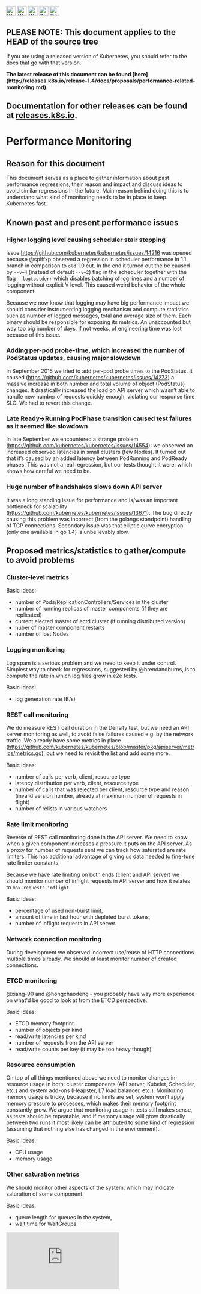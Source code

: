 <!-- BEGIN MUNGE: UNVERSIONED_WARNING -->

<!-- BEGIN STRIP_FOR_RELEASE -->

<img src="http://kubernetes.io/kubernetes/img/warning.png" alt="WARNING"
     width="25" height="25">
<img src="http://kubernetes.io/kubernetes/img/warning.png" alt="WARNING"
     width="25" height="25">
<img src="http://kubernetes.io/kubernetes/img/warning.png" alt="WARNING"
     width="25" height="25">
<img src="http://kubernetes.io/kubernetes/img/warning.png" alt="WARNING"
     width="25" height="25">
<img src="http://kubernetes.io/kubernetes/img/warning.png" alt="WARNING"
     width="25" height="25">

<h2>PLEASE NOTE: This document applies to the HEAD of the source tree</h2>

If you are using a released version of Kubernetes, you should
refer to the docs that go with that version.

<!-- TAG RELEASE_LINK, added by the munger automatically -->
<strong>
The latest release of this document can be found
[here](http://releases.k8s.io/release-1.4/docs/proposals/performance-related-monitoring.md).

Documentation for other releases can be found at
[releases.k8s.io](http://releases.k8s.io).
</strong>
--

<!-- END STRIP_FOR_RELEASE -->

<!-- END MUNGE: UNVERSIONED_WARNING -->

# Performance Monitoring

## Reason for this document

This document serves as a place to gather information about past performance regressions, their reason and impact and discuss ideas to avoid similar regressions in the future.
Main reason behind doing this is to understand what kind of monitoring needs to be in place to keep Kubernetes fast.

## Known past and present performance issues

### Higher logging level causing scheduler stair stepping

Issue https://github.com/kubernetes/kubernetes/issues/14216 was opened because @spiffxp observed a regression in scheduler performance in 1.1 branch in comparison to `old` 1.0
cut. In the end it turned out the be caused by `--v=4` (instead of default `--v=2`) flag in the scheduler together with the flag `--logtostderr` which disables batching of
log lines and a number of logging without explicit V level. This caused weird behavior of the whole component.

Because we now know that logging may have big performance impact we should consider instrumenting logging mechanism and compute statistics such as number of logged messages,
total and average size of them. Each binary should be responsible for exposing its metrics. An unaccounted but way too big number of days, if not weeks, of engineering time was
lost because of this issue.

### Adding per-pod probe-time, which increased the number of PodStatus updates, causing major slowdown

In September 2015 we tried to add per-pod probe times to the PodStatus. It caused (https://github.com/kubernetes/kubernetes/issues/14273) a massive increase in both number and
total volume of object (PodStatus) changes. It drastically increased the load on API server which wasn’t able to handle new number of requests quickly enough, violating our
response time SLO. We had to revert this change.

### Late Ready->Running PodPhase transition caused test failures as it seemed like slowdown

In late September we encountered a strange problem (https://github.com/kubernetes/kubernetes/issues/14554): we observed an increased observed latencies in small clusters (few
Nodes). It turned out that it’s caused by an added latency between PodRunning and PodReady phases. This was not a real regression, but our tests thought it were, which shows
how careful we need to be.

### Huge number of handshakes slows down API server

It was a long standing issue for performance and is/was an important bottleneck for scalability (https://github.com/kubernetes/kubernetes/issues/13671). The bug directly
causing this problem was incorrect (from the golangs standpoint) handling of TCP connections. Secondary issue was that elliptic curve encryption (only one available in go 1.4)
is unbelievably slow.

## Proposed metrics/statistics to gather/compute to avoid problems

### Cluster-level metrics

Basic ideas:
- number of Pods/ReplicationControllers/Services in the cluster
- number of running replicas of master components (if they are replicated)
- current elected master of ectd cluster (if running distributed version)
- nuber of master component restarts
- number of lost Nodes

### Logging monitoring

Log spam is a serious problem and we need to keep it under control. Simplest way to check for regressions, suggested by @brendandburns, is to compute the rate in which log files
grow in e2e tests.

Basic ideas:
- log generation rate (B/s)

### REST call monitoring

We do measure REST call duration in the Density test, but we need an API server monitoring as well, to avoid false failures caused e.g. by the network traffic. We already have
some metrics in place (https://github.com/kubernetes/kubernetes/blob/master/pkg/apiserver/metrics/metrics.go), but we need to revisit the list and add some more.

Basic ideas:
- number of calls per verb, client, resource type
- latency distribution per verb, client, resource type
- number of calls that was rejected per client, resource type and reason (invalid version number, already at maximum number of requests in flight)
- number of relists in various watchers

### Rate limit monitoring

Reverse of REST call monitoring done in the API server. We need to know when a given component increases a pressure it puts on the API server. As a proxy for number of
requests sent we can track how saturated are rate limiters. This has additional advantage of giving us data needed to fine-tune rate limiter constants.

Because we have rate limiting on both ends (client and API server) we should monitor number of inflight requests in API server and how it relates to `max-requests-inflight`.

Basic ideas:
- percentage of used non-burst limit,
- amount of time in last hour with depleted burst tokens,
- number of inflight requests in API server.

### Network connection monitoring

During development we observed incorrect use/reuse of HTTP connections multiple times already. We should at least monitor number of created connections.

### ETCD monitoring

@xiang-90 and @hongchaodeng - you probably have way more experience on what'd be good to look at from the ETCD perspective.

Basic ideas:
- ETCD memory footprint
- number of objects per kind
- read/write latencies per kind
- number of requests from the API server
- read/write counts per key (it may be too heavy though)

### Resource consumption

On top of all things mentioned above we need to monitor changes in resource usage in both: cluster components (API server, Kubelet, Scheduler, etc.) and system add-ons
(Heapster, L7 load balancer, etc.). Monitoring memory usage is tricky, because if no limits are set, system won't apply memory pressure to processes, which makes their memory
footprint constantly grow. We argue that monitoring usage in tests still makes sense, as tests should be repeatable, and if memory usage will grow drastically between two runs
it most likely can be attributed to some kind of regression (assuming that nothing else has changed in the environment).

Basic ideas:
- CPU usage
- memory usage

### Other saturation metrics

We should monitor other aspects of the system, which may indicate saturation of some component.

Basic ideas:
- queue length for queues in the system,
- wait time for WaitGroups.

<!-- BEGIN MUNGE: GENERATED_ANALYTICS -->
[![Analytics](https://kubernetes-site.appspot.com/UA-36037335-10/GitHub/docs/proposals/performance-related-monitoring.md?pixel)]()
<!-- END MUNGE: GENERATED_ANALYTICS -->
